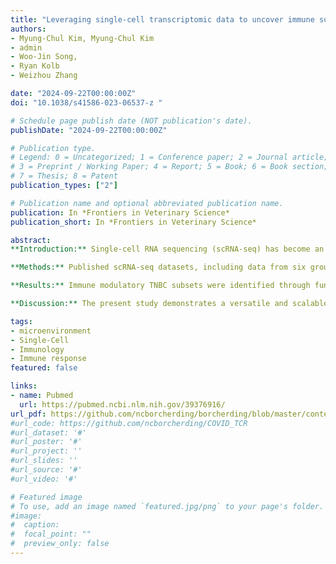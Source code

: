 ```yaml
---
title: "Leveraging single-cell transcriptomic data to uncover immune suppressive cancer cell subsets in triple-negative canine breast cancers"
authors:
- Myung-Chul Kim, Myung-Chul Kim
- admin
- Woo-Jin Song,
- Ryan Kolb
- Weizhou Zhang

date: "2024-09-22T00:00:00Z"
doi: "10.1038/s41586-023-06537-z "

# Schedule page publish date (NOT publication's date).
publishDate: "2024-09-22T00:00:00Z"

# Publication type.
# Legend: 0 = Uncategorized; 1 = Conference paper; 2 = Journal article;
# 3 = Preprint / Working Paper; 4 = Report; 5 = Book; 6 = Book section;
# 7 = Thesis; 8 = Patent
publication_types: ["2"]

# Publication name and optional abbreviated publication name.
publication: In *Frontiers in Veterinary Science*
publication_short: In *Frontiers in Veterinary Science*

abstract: 
**Introduction:** Single-cell RNA sequencing (scRNA-seq) has become an essential tool for uncovering the complexities of various physiological and immunopathological conditions in veterinary medicine. However, there is currently limited information on immune-suppressive cancer subsets in canine breast cancers. In this study, we aimed to identify and characterize immune-suppressive subsets of triple-negative canine breast cancer (TNBC) by utilizing integrated scRNA-seq data from published datasets.

**Methods:** Published scRNA-seq datasets, including data from six groups of 30 dogs, were subjected to integrated bioinformatic analysis.

**Results:** Immune modulatory TNBC subsets were identified through functional enrichment analysis using immune-suppressive gene sets, including those associated with anti-inflammatory and M2-like macrophages. Key immune-suppressive signaling, such as viral infection, angiogenesis, and leukocyte chemotaxis, was found to play a role in enabling TNBC to evade immune surveillance. In addition, interactome analysis revealed significant interactions between distinct subsets of cancer cells and effector T cells, suggesting potential T-cell suppression.

**Discussion:** The present study demonstrates a versatile and scalable approach to integrating and analyzing scRNA-seq data, which successfully identified immune-modulatory subsets of canine TNBC. It also revealed potential mechanisms through which TNBC promotes immune evasion in dogs. These findings are crucial for advancing the understanding of the immune pathogenesis of canine TNBC and may aid in the development of new immune-based therapeutic strategies.

tags:
- microenvironment
- Single-Cell
- Immunology
- Immune response
featured: false

links:
- name: Pubmed
  url: https://pubmed.ncbi.nlm.nih.gov/39376916/
url_pdf: https://github.com/ncborcherding/borcherding/blob/master/content/publication/kim2024leveraging/kim2024leveraging.pdf
#url_code: https://github.com/ncborcherding/COVID_TCR
#url_dataset: '#'
#url_poster: '#'
#url_project: ''
#url_slides: ''
#url_source: '#'
#url_video: '#'

# Featured image
# To use, add an image named `featured.jpg/png` to your page's folder. 
#image:
#  caption: 
#  focal_point: ""
#  preview_only: false
---
```


